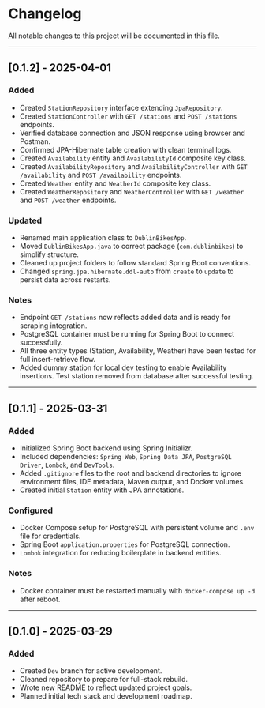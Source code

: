 # Changelog

All notable changes to this project will be documented in this file.

---

## [0.1.2] - 2025-04-01

### Added

- Created `StationRepository` interface extending `JpaRepository`.
- Created `StationController` with `GET /stations` and `POST /stations` endpoints.
- Verified database connection and JSON response using browser and Postman.
- Confirmed JPA-Hibernate table creation with clean terminal logs.
- Created `Availability` entity and `AvailabilityId` composite key class.
- Created `AvailabilityRepository` and `AvailabilityController` with `GET /availability` and `POST /availability` endpoints.
- Created `Weather` entity and `WeatherId` composite key class.
- Created `WeatherRepository` and `WeatherController` with `GET /weather` and `POST /weather` endpoints.

### Updated

- Renamed main application class to `DublinBikesApp`.
- Moved `DublinBikesApp.java` to correct package (`com.dublinbikes`) to simplify structure.
- Cleaned up project folders to follow standard Spring Boot conventions.
- Changed `spring.jpa.hibernate.ddl-auto` from `create` to `update` to persist data across restarts.

### Notes

- Endpoint `GET /stations` now reflects added data and is ready for scraping integration.
- PostgreSQL container must be running for Spring Boot to connect successfully.
- All three entity types (Station, Availability, Weather) have been tested for full insert-retrieve flow.
- Added dummy station for local dev testing to enable Availability insertions. Test station removed from database after successful testing.

---

## [0.1.1] - 2025-03-31

### Added

- Initialized Spring Boot backend using Spring Initializr.
- Included dependencies: `Spring Web`, `Spring Data JPA`, `PostgreSQL Driver`, `Lombok`, and `DevTools`.
- Added `.gitignore` files to the root and backend directories to ignore environment files, IDE metadata, Maven output, and Docker volumes.
- Created initial `Station` entity with JPA annotations.

### Configured

- Docker Compose setup for PostgreSQL with persistent volume and `.env` file for credentials.
- Spring Boot `application.properties` for PostgreSQL connection.
- `Lombok` integration for reducing boilerplate in backend entities.

### Notes

- Docker container must be restarted manually with `docker-compose up -d` after reboot.

---

## [0.1.0] - 2025-03-29

### Added

- Created `Dev` branch for active development.
- Cleaned repository to prepare for full-stack rebuild.
- Wrote new README to reflect updated project goals.
- Planned initial tech stack and development roadmap.
